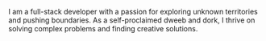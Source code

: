 I am a full-stack developer with a passion for exploring unknown territories and pushing boundaries. As a self-proclaimed dweeb and dork, I thrive on solving complex problems and finding creative solutions.

